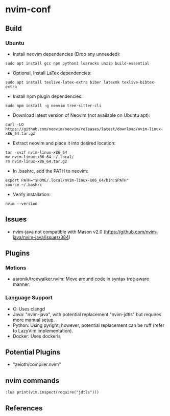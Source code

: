 # nvim-conf

## Build

### Ubuntu

- Install neovim dependencies (Drop any unneeded):
```
sudo apt install gcc npm python3 luarocks unzip build-essential
```
- Optional, Install LaTex dependencies:
```
sudo apt install texlive-latex-extra biber latexmk texlive-bibtex-extra
```
- Install npm plugin dependencies:
```
sudo npm install -g neovim tree-sitter-cli
```
- Download latest version of Neovim (not available on Ubuntu apt):
```
curl -LO https://github.com/neovim/neovim/releases/latest/download/nvim-linux-x86_64.tar.gz
```
- Extract neovim and place it into desired location:
```
tar -xvzf nvim-linux-x86_64
mv nvim-linux-x86_64 ~/.local/
rm nvim-linux-x86_64.tar.gz
```
- In .bashrc, add the PATH to neovim:
```
export PATH="$HOME/.local/nvim-linux-x86_64/bin:$PATH"
source ~/.bashrc
```
- Verify installation:
```
nvim --version
```

## Issues
- nvim-java not compatible with Mason v2.0 (https://github.com/nvim-java/nvim-java/issues/384)


## Plugins

### Motions
- aaronik/treewalker.nvim: Move around code in syntax tree aware manner.

### Language Support

- C:    Uses clangd
- Java: "nvim-java", with potential replacement "nvim-jdtls" but requires more manual setup.
- Python: Using pyright, however, potential replacement can be ruff (refer to LazyVim implementation).
- Docker: Uses dockerls

## Potential Plugins
- "zeioth/compiler.nvim"

## nvim commands
`:lua print(vim.inspect(require("jdtls")))`

## References

